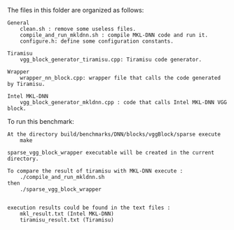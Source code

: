 The files in this folder are organized as follows:

    General
        clean.sh : remove some useless files.
        compile_and_run_mkldnn.sh : compile MKL-DNN code and run it.
        configure.h: define some configuration constants.

    Tiramisu
        vgg_block_generator_tiramisu.cpp: Tiramisu code generator.

    Wrapper
        wrapper_nn_block.cpp: wrapper file that calls the code generated by Tiramisu.

    Intel MKL-DNN
        vgg_block_generator_mkldnn.cpp : code that calls Intel MKL-DNN VGG block.

To run this benchmark:

    At the directory build/benchmarks/DNN/blocks/vggBlock/sparse execute
	    make

    sparse_vgg_block_wrapper executable will be created in the current directory.

    To compare the result of tiramisu with MKL-DNN execute :
        ./compile_and_run_mkldnn.sh
    then
        ./sparse_vgg_block_wrapper


    execution results could be found in the text files :
        mkl_result.txt (Intel MKL-DNN)
        tiramisu_result.txt (Tiramisu)
